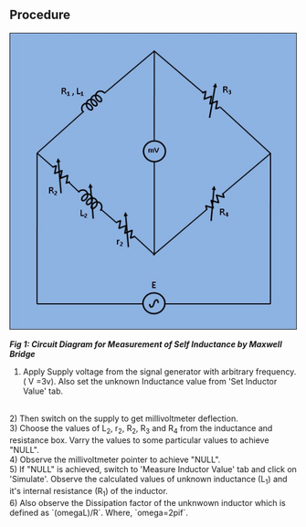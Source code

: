 ## Procedure

<p align="center">

![Rm501 Figure](images/maxwellsimu.jpg)

***Fig 1: Circuit Diagram for Measurement of Self Inductance by Maxwell Bridge***
</p>

1)  Apply Supply voltage from the signal generator with arbitrary frequency. ( V =3v). Also set the unknown Inductance value from 'Set Inductor Value' tab.
 </br>
2)  Then switch on the supply to get millivoltmeter deflection.
 </br>
3)  Choose the values of   L<sub>2</sub>, r<sub>2</sub>, R<sub>2</sub>, R<sub>3</sub> and R<sub>4</sub> from the inductance and resistance box. Varry the values to some particular values to achieve "NULL".
 </br>
4) Observe the millivoltmeter pointer to achieve "NULL".
 </br>
5) If "NULL" is achieved, switch to 'Measure Inductor Value' tab and click on 'Simulate'. Observe the calculated values of unknown inductance (L<sub>1</sub>) and it's internal resistance (R<sub>1</sub>) of the inductor.
 </br>
6) Also observe the Dissipation factor of the unknwown inductor which is defined as `(omegaL)/R`.   Where, `omega=2pif`.
